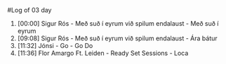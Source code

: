 #Log of 03 day

1. [00:00] Sigur Rós - Með suð í eyrum við spilum endalaust - Með suð í eyrum
1. [09:08] Sigur Rós - Með suð í eyrum við spilum endalaust - Ára bátur
1. [11:32] Jónsi - Go - Go Do
1. [11:36] Flor Amargo Ft. Leiden - Ready Set Sessions - Loca
